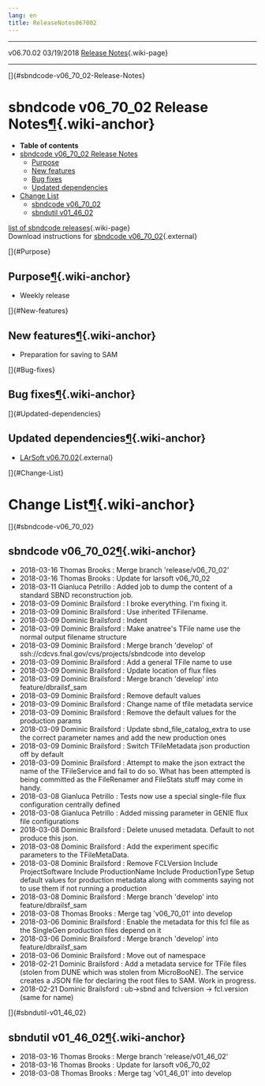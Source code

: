 ```yaml
---
lang: en
title: ReleaseNotes067002
---
```


  ----------- ------------ -- -- ------------------------------------------------------
  v06.70.02   03/19/2018         [Release Notes](ReleaseNotes067002.html){.wiki-page}
  ----------- ------------ -- -- ------------------------------------------------------

[]{#sbndcode-v06_70_02-Release-Notes}

sbndcode v06\_70\_02 Release Notes[¶](#sbndcode-v06_70_02-Release-Notes){.wiki-anchor}
======================================================================================

-   **Table of contents**
-   [sbndcode v06\_70\_02 Release
    Notes](#sbndcode-v06_70_02-Release-Notes)
    -   [Purpose](#Purpose)
    -   [New features](#New-features)
    -   [Bug fixes](#Bug-fixes)
    -   [Updated dependencies](#Updated-dependencies)
-   [Change List](#Change-List)
    -   [sbndcode v06\_70\_02](#sbndcode-v06_70_02)
    -   [sbndutil v01\_46\_02](#sbndutil-v01_46_02)

[list of sbndcode
releases](List_of_SBND_code_releases.html){.wiki-page}\
Download instructions for [sbndcode
v06\_70\_02](http://scisoft.fnal.gov/scisoft/bundles/sbnd/v06_70_02/sbndcode-v06_70_02.html){.external}

[]{#Purpose}

Purpose[¶](#Purpose){.wiki-anchor}
----------------------------------

-   Weekly release

[]{#New-features}

New features[¶](#New-features){.wiki-anchor}
--------------------------------------------

-   Preparation for saving to SAM

[]{#Bug-fixes}

Bug fixes[¶](#Bug-fixes){.wiki-anchor}
--------------------------------------

[]{#Updated-dependencies}

Updated dependencies[¶](#Updated-dependencies){.wiki-anchor}
------------------------------------------------------------

-   [LArSoft
    v06.70.02](https://cdcvs.fnal.gov/redmine/projects/larsoft/wiki/ReleaseNotes067002){.external}

[]{#Change-List}

Change List[¶](#Change-List){.wiki-anchor}
==========================================

[]{#sbndcode-v06_70_02}

sbndcode v06\_70\_02[¶](#sbndcode-v06_70_02){.wiki-anchor}
----------------------------------------------------------

-   2018-03-16 Thomas Brooks : Merge branch \'release/v06\_70\_02\'
-   2018-03-16 Thomas Brooks : Update for larsoft v06\_70\_02
-   2018-03-11 Gianluca Petrillo : Added job to dump the content of a
    standard SBND reconstruction job.
-   2018-03-09 Dominic Brailsford : I broke everything. I\'m fixing it.
-   2018-03-09 Dominic Brailsford : Use inherited TFilename.
-   2018-03-09 Dominic Brailsford : Indent
-   2018-03-09 Dominic Brailsford : Make anatree\'s TFile name use the
    normal output filename structure
-   2018-03-09 Dominic Brailsford : Merge branch \'develop\' of
    ssh://cdcvs.fnal.gov/cvs/projects/sbndcode into develop
-   2018-03-09 Dominic Brailsford : Add a general TFile name to use
-   2018-03-09 Dominic Brailsford : Update location of flux files
-   2018-03-09 Dominic Brailsford : Merge branch \'develop\' into
    feature/dbrailsf\_sam
-   2018-03-09 Dominic Brailsford : Remove default values
-   2018-03-09 Dominic Brailsford : Change name of tfile metadata
    service
-   2018-03-09 Dominic Brailsford : Remove the default values for the
    production params
-   2018-03-09 Dominic Brailsford : Update sbnd\_file\_catalog\_extra to
    use the correct parameter names and add the new production ones
-   2018-03-09 Dominic Brailsford : Switch TFileMetadata json production
    off by default
-   2018-03-09 Dominic Brailsford : Attempt to make the json extract the
    name of the TFileService and fail to do so. What has been attempted
    is being committed as the FileRenamer and FileStats stuff may come
    in handy.
-   2018-03-08 Gianluca Petrillo : Tests now use a special single-file
    flux configuration centrally defined
-   2018-03-08 Gianluca Petrillo : Added missing parameter in GENIE flux
    file configurations
-   2018-03-08 Dominic Brailsford : Delete unused metadata. Default to
    not produce this json.
-   2018-03-08 Dominic Brailsford : Add the experiment specific
    parameters to the TFileMetaData.
-   2018-03-08 Dominic Brailsford : Remove FCLVersion Include
    ProjectSoftware Include ProductionName Include ProductionType Setup
    default values for production metadata along with comments saying
    not to use them if not running a production
-   2018-03-08 Dominic Brailsford : Merge branch \'develop\' into
    feature/dbrailsf\_sam
-   2018-03-08 Thomas Brooks : Merge tag \'v06\_70\_01\' into develop
-   2018-03-06 Dominic Brailsford : Enable the metadata for this fcl
    file as the SingleGen production files depend on it
-   2018-03-06 Dominic Brailsford : Merge branch \'develop\' into
    feature/dbrailsf\_sam
-   2018-03-06 Dominic Brailsford : Move out of namespace
-   2018-02-21 Dominic Brailsford : Add a metadata service for TFile
    files (stolen from DUNE which was stolen from MicroBooNE). The
    service creates a JSON file for declaring the root files to SAM.
    Work in progress.
-   2018-02-21 Dominic Brailsford : ub-\>sbnd and fclversion -\>
    fcl.version (same for name)

[]{#sbndutil-v01_46_02}

sbndutil v01\_46\_02[¶](#sbndutil-v01_46_02){.wiki-anchor}
----------------------------------------------------------

-   2018-03-16 Thomas Brooks : Merge branch \'release/v01\_46\_02\'
-   2018-03-16 Thomas Brooks : Update for larsoft v06\_70\_02
-   2018-03-08 Thomas Brooks : Merge tag \'v01\_46\_01\' into develop
